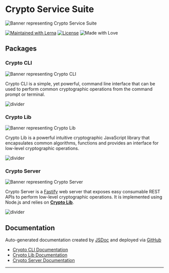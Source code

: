 # Crypto Service Suite

![Banner representing Crypto Service Suite][crypto service suite]

[![Maintained with Lerna](https://img.shields.io/badge/maintained%20with-lerna-blue?style=for-the-badge)](https://lerna.js.org/)
[![License](https://img.shields.io/badge/License-MIT-green.svg?style=for-the-badge&logo=)](https://opensource.org/licenses/MIT)
![Made with Love](https://raw.githubusercontent.com/sebastienrousseau/crypto-service/master/assets/made-with-love.svg)

## Packages

### Crypto CLI

![Banner representing Crypto CLI][crypto cli]

Crypto CLI is a simple, yet powerful, command line interface that can be used to
perform common cryptographic operations from the command prompt or terminal.

![divider][divider]

### Crypto Lib

![Banner representing Crypto Lib][crypto lib]

Crypto Lib is a powerful intuitive cryptographic JavaScript library that
encapsulates common algorithms, functions and provides an interface for
low-level cryptographic operations.

![divider][divider]

### Crypto Server

![Banner representing Crypto Server][crypto server]

Crypto Server is a [Fastify](https://www.fastify.io) web server that exposes
easy consumable REST APIs to perform low-level cryptographic operations. It is
implemented using Node.js and relies on [**Crypto Lib**](https://github.com/sebastienrousseau/crypto-service/tree/main/packages/crypto-lib).

![divider][divider]

## Documentation

Auto-generated documentation created by [JSDoc](https://github.com/jsdoc/jsdoc)
and deployed via [GitHub](https://github.com)

- [Crypto CLI Documentation]()
- [Crypto Lib Documentation]()
- [Crypto Server Documentation]()

***

[divider]: https://raw.githubusercontent.com/sebastienrousseau/crypto-service/master/assets/divider.svg "divider"

[crypto service suite]: https://raw.githubusercontent.com/sebastienrousseau/crypto-service/master/assets/crypto-service-logo.svg "crypto service suite"

[crypto cli]: https://raw.githubusercontent.com/sebastienrousseau/crypto-service/master/assets/crypto-cli-small.svg "crypto cli"

[crypto lib]: https://raw.githubusercontent.com/sebastienrousseau/crypto-service/master/assets/crypto-lib-small.svg "crypto lib"

[crypto server]: https://raw.githubusercontent.com/sebastienrousseau/crypto-service/master/assets/crypto-server-small.svg "crypto server"
